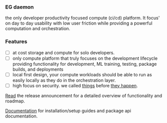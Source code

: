 ### EG daemon

the only developer productivity focused compute (ci/cd) platform. It focus' on day to day usability with low user friction while providing a powerful computation and orchestration.

### Features
- [ ] at cost storage and compute for solo developers.
- [ ] only compute platform that truly focuses on the development lifecycle providing functionality for development, ML training, testing, package builds, and deployments
- [ ] local first design, your compute workloads should be able to run as easily locally as they do in the orchestration layer.
- [ ] high focus on security. we called [things](https://www.egdaemon.com/posts/2024.09.04.secret.scrubbing.misfeature/index.html) before [they happen](https://www.bleepingcomputer.com/news/security/supply-chain-attack-on-popular-github-action-exposes-ci-cd-secrets/).

[Read](https://www.egdaemon.com/posts/2025.01.30.introducing.egd/index.html) the release announcement for a detailed overview of functionality and roadmap.

[Documentation](https://www.egdaemon.com/docs/index.html) for installation/setup guides and package api documentation.

